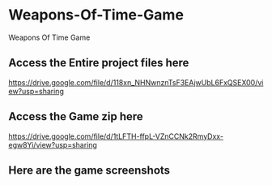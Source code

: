 # Weapons-Of-Time-Game
Weapons Of Time Game

## Access the Entire project files here 

https://drive.google.com/file/d/118xn_NHNwnznTsF3EAjwUbL6FxQSEX00/view?usp=sharing

## Access the Game zip here 

https://drive.google.com/file/d/1tLFTH-ffpL-VZnCCNk2RmyDxx-egw8Yi/view?usp=sharing

## Here are the game screenshots


